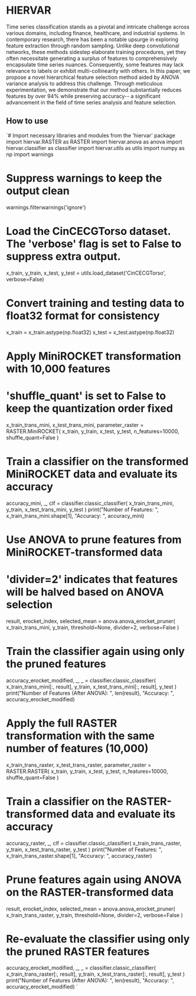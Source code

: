 # HIERVAR

Time series classification stands as a pivotal and intricate challenge across various domains, including finance, healthcare, and industrial systems. In contemporary research, there has been a notable upsurge in exploring feature extraction through random sampling. Unlike deep convolutional networks, these methods sidestep elaborate training procedures, yet they often necessitate generating a surplus of features to comprehensively encapsulate time series nuances. Consequently, some features may lack relevance to labels or exhibit multi-collinearity with others. In this paper, we propose a novel hierarchical feature selection method aided by ANOVA variance analysis to address this challenge. Through meticulous experimentation, we demonstrate that our method substantially reduces features by over 94\% while preserving accuracy-- a significant advancement in the field of time series analysis and feature selection.

## How to use

`# Import necessary libraries and modules from the 'hiervar' package
import hiervar.RASTER as RASTER
import hiervar.anova as anova
import hiervar.classifier as classifier
import hiervar.utils as utils
import numpy as np
import warnings

# Suppress warnings to keep the output clean
warnings.filterwarnings('ignore')

# Load the CinCECGTorso dataset. The 'verbose' flag is set to False to suppress extra output.
x_train, y_train, x_test, y_test = utils.load_dataset('CinCECGTorso', verbose=False)

# Convert training and testing data to float32 format for consistency
x_train = x_train.astype(np.float32)
x_test = x_test.astype(np.float32)

# Apply MiniROCKET transformation with 10,000 features
# 'shuffle_quant' is set to False to keep the quantization order fixed
x_train_trans_mini, x_test_trans_mini, parameter_raster = RASTER.MiniROCKET(
    x_train, y_train, x_test, y_test, n_features=10000, shuffle_quant=False
)

# Train a classifier on the transformed MiniROCKET data and evaluate its accuracy
accuracy_mini, _, clf = classifier.classic_classifier(
    x_train_trans_mini, y_train, x_test_trans_mini, y_test
)
print("Number of Features: ", x_train_trans_mini.shape[1], "Accuracy: ", accuracy_mini)

# Use ANOVA to prune features from MiniROCKET-transformed data
# 'divider=2' indicates that features will be halved based on ANOVA selection
result, erocket_index, selected_mean = anova.anova_erocket_pruner(
    x_train_trans_mini, y_train, threshold=None, divider=2, verbose=False
)

# Train the classifier again using only the pruned features
accuracy_erocket_modified, _, _ = classifier.classic_classifier(
    x_train_trans_mini[:, result], y_train, x_test_trans_mini[:, result], y_test
)
print("Number of Features (After ANOVA): ", len(result), "Accuracy: ", accuracy_erocket_modified)

# Apply the full RASTER transformation with the same number of features (10,000)
x_train_trans_raster, x_test_trans_raster, parameter_raster = RASTER.RASTER(
    x_train, y_train, x_test, y_test, n_features=10000, shuffle_quant=False
)

# Train a classifier on the RASTER-transformed data and evaluate its accuracy
accuracy_raster, _, clf = classifier.classic_classifier(
    x_train_trans_raster, y_train, x_test_trans_raster, y_test
)
print("Number of Features: ", x_train_trans_raster.shape[1], "Accuracy: ", accuracy_raster)

# Prune features again using ANOVA on the RASTER-transformed data
result, erocket_index, selected_mean = anova.anova_erocket_pruner(
    x_train_trans_raster, y_train, threshold=None, divider=2, verbose=False
)

# Re-evaluate the classifier using only the pruned RASTER features
accuracy_erocket_modified, _, _ = classifier.classic_classifier(
    x_train_trans_raster[:, result], y_train, x_test_trans_raster[:, result], y_test
)
print("Number of Features (After ANOVA): ", len(result), "Accuracy: ", accuracy_erocket_modified)
`
